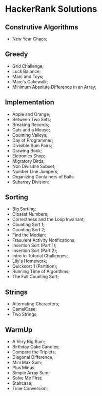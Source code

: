 # HackerRank Solutions


## Construtive Algorithms
- New Year Chaos;

## Greedy
- Grid Challenge;
- Luck Balance;
- Marc and Toys;
- Marc's Cakewalk;
- Minimum Absolute Difference in an Array;

## Implementation
- Apple and Orange;
- Between Two Sets;
- Breaking Records;
- Cats and a Mouse;
- Counting Valleys;
- Day of Programmer;
- Divisible Sum Pairs;
- Drawing Book;
- Eletronics Shop;
- Migratory Birds;
- Non Divisible Subset;
- Number Line Jumpers;
- Organizing Containers of Balls;
- Subarray Division;

## Sorting
- Big Sorting;
- Closest Numbers;
- Correctness and the Loop Invariant;
- Counting Sort 1;
- Counting Sort 2;
- Find the Median;
- Frauulent Activity Notifications;
- Insertion Sort (Part 1);
- Insertion Sort (Part 2);
- Intro to Tutorial Challenges;
- Lily's Homework;
- Quicksort 1 (Partition);
- Running Time of Algorithms;
- The Full Counting Sort;

## Strings
- Alternating Characters;
- CamelCase;
- Two Strings;

## WarmUp
- A Very Big Sum;
- Birthday Cake Candles;
- Compare the Triplets;
- Diagonal Difference;
- Mini Max Sum;
- Plus Minus;
- Simple Array Sum;
- Solve Me First;
- Staircase;
- Time Conversion;
